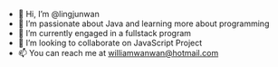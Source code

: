 - 👋 Hi, I’m @lingjunwan
- 💞️ I’m passionate about Java and learning more about programming
- 🌱 I’m currently engaged in a fullstack program
- 👀 I’m looking to collaborate on JavaScript Project
- 📫 You can reach me at williamwanwan@hotmail.com

<!---
lingjunwan/lingjunwan is a ✨ special ✨ repository because its `README.md` (this file) appears on your GitHub profile.
You can click the Preview link to take a look at your changes.
--->
